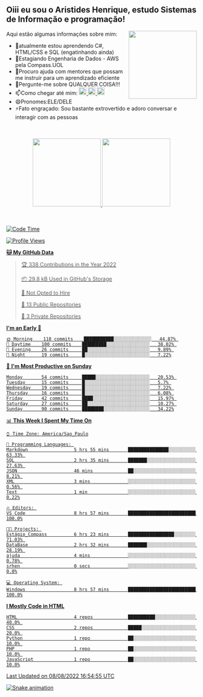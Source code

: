 ## Oiii eu sou o Aristides Henrique, estudo Sistemas de Informação e programação!

<div >
Aqui estão algumas informações sobre mim:<img align="right" height="180em" src="https://user-images.githubusercontent.com/97318481/177042589-45d62122-82a9-4a32-b3a7-87b322825b2f.png">
</div>

- 🌱atualmente estou aprendendo C#, HTML/CSS e SQL (engatinhando ainda)
- 👯Estagiando Engenharia de Dados - AWS pela Compass.UOL
- 🤔Procuro ajuda com mentores que possam me instruir para um aprendizado eficiente
- 💬Pergunte-me sobre QUALQUER COISA!!!
- 📫Como chegar até mim:
  <a href="https://www.instagram.com/aryhenry/" target="_blank">
  <img src="https://img.shields.io/badge/-Instagram-%23E4405F?style=for-the-badge&logo=instagram&logoColor=black" height="20px">
  </a>
  <a href="https://www.linkedin.com/in/aristides-henrique/" target="_blank">
  <img src="https://img.shields.io/badge/-LinkedIn-%230077B5?style=for-the-badge&logo=linkedin&logoColor=black" height="20px">
  </a> 
  <a href="mailto:arihenriqueuna@gmail.com">
  <img src="https://img.shields.io/badge/-Gmail-%23333?style=for-the-badge&logo=gmail&logoColor=white" height="20px">
  </a>
- 😄Pronomes:ELE/DELE
- ⚡Fato engraçado: Sou bastante extrovertido e adoro conversar e interagir com as pessoas
<br/>
<br/>
<div align="center">
  <a href="https://github.com/arihenrique">
  <img height="180em" src="https://github-readme-stats.vercel.app/api?username=arihenrique&show_icons=true&theme=dracula&include_all_commits=true&count_private=true"/>
  <img height="180em" src="https://github-readme-stats.vercel.app/api/top-langs/?username=arihenrique&layout=compact&langs_count=7&theme=dracula"/>
</div><br/><br/>

<!--START_SECTION:waka-->
![Code Time](http://img.shields.io/badge/Code%20Time-0%20secs-blue)

![Profile Views](http://img.shields.io/badge/Profile%20Views-9-blue)

**🐱 My GitHub Data** 

> 🏆 338 Contributions in the Year 2022
 > 
> 📦 29.8 kB Used in GitHub's Storage 
 > 
> 🚫 Not Opted to Hire
 > 
> 📜 13 Public Repositories 
 > 
> 🔑 3 Private Repositories  
 > 
**I'm an Early 🐤** 

```text
🌞 Morning    118 commits    ███████████░░░░░░░░░░░░░░   44.87% 
🌆 Daytime    100 commits    █████████░░░░░░░░░░░░░░░░   38.02% 
🌃 Evening    26 commits     ██░░░░░░░░░░░░░░░░░░░░░░░   9.89% 
🌙 Night      19 commits     █░░░░░░░░░░░░░░░░░░░░░░░░   7.22%

```
📅 **I'm Most Productive on Sunday** 

```text
Monday       54 commits     █████░░░░░░░░░░░░░░░░░░░░   20.53% 
Tuesday      15 commits     █░░░░░░░░░░░░░░░░░░░░░░░░   5.7% 
Wednesday    19 commits     █░░░░░░░░░░░░░░░░░░░░░░░░   7.22% 
Thursday     16 commits     █░░░░░░░░░░░░░░░░░░░░░░░░   6.08% 
Friday       42 commits     ████░░░░░░░░░░░░░░░░░░░░░   15.97% 
Saturday     27 commits     ██░░░░░░░░░░░░░░░░░░░░░░░   10.27% 
Sunday       90 commits     ████████░░░░░░░░░░░░░░░░░   34.22%

```


📊 **This Week I Spent My Time On** 

```text
⌚︎ Time Zone: America/Sao_Paulo

💬 Programming Languages: 
Markdown                 5 hrs 55 mins       ███████████████░░░░░░░░░░   63.33% 
SQL                      2 hrs 35 mins       ███████░░░░░░░░░░░░░░░░░░   27.63% 
JSON                     46 mins             ██░░░░░░░░░░░░░░░░░░░░░░░   8.21% 
XML                      3 mins              ░░░░░░░░░░░░░░░░░░░░░░░░░   0.56% 
Text                     1 min               ░░░░░░░░░░░░░░░░░░░░░░░░░   0.22%

🔥 Editors: 
VS Code                  8 hrs 57 mins       █████████████████████████   100.0%

🐱‍💻 Projects: 
Estágio_Compass          6 hrs 23 mins       █████████████████░░░░░░░░   71.03% 
DataBase                 2 hrs 32 mins       ███████░░░░░░░░░░░░░░░░░░   28.19% 
ajuda                    4 mins              ░░░░░░░░░░░░░░░░░░░░░░░░░   0.78% 
srhen                    0 secs              ░░░░░░░░░░░░░░░░░░░░░░░░░   0.0%

💻 Operating System: 
Windows                  8 hrs 57 mins       █████████████████████████   100.0%

```

**I Mostly Code in HTML** 

```text
HTML                     4 repos             ██████████░░░░░░░░░░░░░░░   40.0% 
CSS                      2 repos             █████░░░░░░░░░░░░░░░░░░░░   20.0% 
Python                   1 repo              ██░░░░░░░░░░░░░░░░░░░░░░░   10.0% 
PHP                      1 repo              ██░░░░░░░░░░░░░░░░░░░░░░░   10.0% 
JavaScript               1 repo              ██░░░░░░░░░░░░░░░░░░░░░░░   10.0%

```



 Last Updated on 08/08/2022 16:54:55 UTC
<!--END_SECTION:waka-->

![Snake animation](https://github.com/arihenrique/arihenrique/blob/output/github-contribution-grid-snake.svg)
